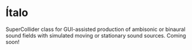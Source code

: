 # Ítalo
SuperCollider class for GUI-assisted production of ambisonic or binaural sound fields with simulated moving or stationary sound sources. Coming soon!
